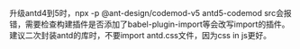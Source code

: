 升级antd4到5时，npx -p @ant-design/codemod-v5 antd5-codemod src会报错，需要检查构建插件是否添加了babel-plugin-import等会改写import的插件。建议二次封装antd的库时，不要import antd.css文件，因为css in js更好。
